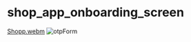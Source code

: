 # shop_app_onboarding_screen

[Shopp.webm](https://github.com/ElanurToptas/onboarding_screen/assets/129093031/d25e9cef-5466-4012-8af8-affc5270daf2)
![otpForm](https://github.com/ElanurToptas/onboarding_screen/assets/129093031/a3815970-bc86-4775-aec0-a11f59bb6afc)

